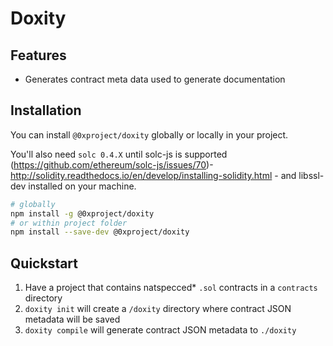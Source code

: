 # Doxity

## Features

* Generates contract meta data used to generate documentation


## Installation

You can install `@0xproject/doxity` globally or locally in your project.

You'll also need `solc 0.4.X` until solc-js is supported (https://github.com/ethereum/solc-js/issues/70)- http://solidity.readthedocs.io/en/develop/installing-solidity.html - and libssl-dev installed on your machine.

```bash
# globally
npm install -g @0xproject/doxity
# or within project folder
npm install --save-dev @0xproject/doxity
```

## Quickstart

1. Have a project that contains natspecced* `.sol` contracts in a `contracts` directory
1. `doxity init` will create a `/doxity` directory where contract JSON metadata will be saved
1. `doxity compile` will generate contract JSON metadata to `./doxity`

